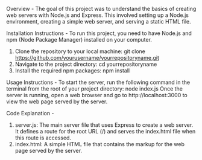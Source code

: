 Overview -
The goal of this project was to understand the basics of creating web servers with Node.js and Express. This involved setting up a Node.js environment, creating a simple web server, and serving a static HTML file.

Installation Instructions - 
To run this project, you need to have Node.js and npm (Node Package Manager) installed on your computer.
1. Clone the repository to your local machine:
git clone https://github.com/yourusername/yourrepositoryname.git
2. Navigate to the project directory:
cd yourrepositoryname
3. Install the required npm packages:
npm install

Usage Instructions -
To start the server, run the following command in the terminal from the root of your project directory:
node index.js
Once the server is running, open a web browser and go to http://localhost:3000 to view the web page served by the server.

Code Explanation -
1. server.js: The main server file that uses Express to create a web server. It defines a route for the root URL (/) and serves the index.html file when this route is accessed.
2. index.html: A simple HTML file that contains the markup for the web page served by the server.

